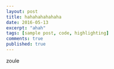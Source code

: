```yaml
---
layout: post
title: hahahahahahaha
date: 2016-05-13
excerpt: "ahah"
tags: [sample post, code, highlighting]
comments: true
published: true
---
```

zoule

